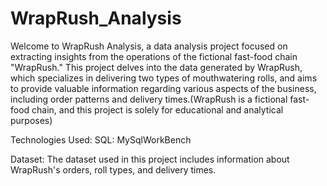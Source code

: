 # WrapRush_Analysis 
Welcome to WrapRush Analysis, a data analysis project focused on extracting insights from the operations of the fictional fast-food chain "WrapRush."
This project delves into the data generated by WrapRush, which specializes in delivering two types of mouthwatering rolls, and aims to provide valuable information regarding various aspects of the business, including order patterns and delivery times.(WrapRush is a fictional fast-food chain, and this project is solely for educational and analytical purposes)

Technologies Used:
SQL: MySqlWorkBench

Dataset:
The dataset used in this project includes information about WrapRush's orders, roll types, and delivery times.

